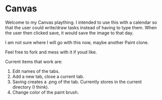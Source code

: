 # Canvas
Welcome to my Canvas plaything. I intended to use this with a calendar so that the user could write/draw tasks instead of having to type them.
When the user then clicked save, it would save the image to that day.

I am not sure where I will go with this now, maybe another Paint clone.

Feel free to fork and mess with it if youd like.

Current items that work are:
1. Edit names of the tabs.
2. Add a new tab, close a current tab.
3. Saving creates a .png of the tab. Currently stores in the current directory (I think).
4. Change color of the paint brush.
